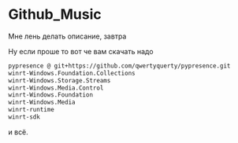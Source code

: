 # Github_Music
Мне лень делать описание, завтра


Ну если проше то вот че вам скачать надо 

```txt
pypresence @ git+https://github.com/qwertyquerty/pypresence.git
winrt-Windows.Foundation.Collections
winrt-Windows.Storage.Streams
winrt-Windows.Media.Control
winrt-Windows.Foundation
winrt-Windows.Media
winrt-runtime
winrt-sdk
```

и всё.
